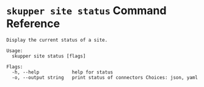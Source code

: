 # `skupper site status` Command Reference

```
Display the current status of a site.

Usage:
  skupper site status [flags]

Flags:
  -h, --help            help for status
  -o, --output string   print status of connectors Choices: json, yaml
```
